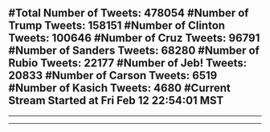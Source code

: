 #Total Number of Tweets: 478054 
#Number of Trump Tweets: 158151
#Number of Clinton Tweets: 100646
#Number of Cruz Tweets: 96791
#Number of Sanders Tweets: 68280
#Number of Rubio Tweets: 22177
#Number of Jeb! Tweets: 20833
#Number of Carson Tweets: 6519
#Number of Kasich Tweets: 4680
#Current Stream Started at Fri Feb 12 22:54:01 MST
---
---
---
